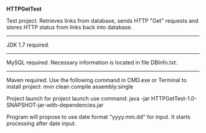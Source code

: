 **HTTPGetTest**

Test project. Retrieves links from database, sends HTTP "Get" requests and stores HTTP status from links back into database.
***
JDK 1.7 required.
***
MySQL required. Necessary information is located in file DBInfo.txt. 
***
Maven required. Use the following command in CMD.exe or Terminal to install project:
mvn clean compile assembly:single

Project launch for project launch use command:
java -jar HTTPGetTest-1.0-SNAPSHOT-jar-with-dependencies.jar

Program will propose to use date format "yyyy.mm.dd" for input. It starts processing after date input.
